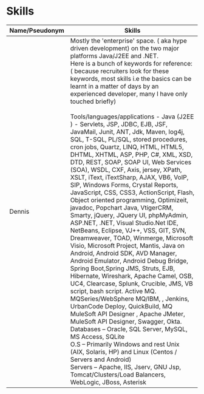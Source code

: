 # Skills

Name/Pseudonym | Skills 
------ | ------------- 
Dennis | Mostly the 'enterprise' space. ( aka hype driven development) on the two major platforms Java/J2EE and .NET. <br> Here is a bunch of keywords for reference: ( because recruiters look for these keywords, most skills i.e the basics can be learnt in a matter of days by an experienced developer, many I have only touched briefly)<br><br>Tools/languages/applications - Java (J2EE )  - Servlets, JSP, JDBC, EJB, JSF,  JavaMail, Junit, ANT, Jdk, Maven, log4j, SQL, T-SQL, PL/SQL, stored procedures, cron jobs, Quartz, LINQ, HTML, HTML5, DHTML, XHTML, ASP, PHP, C#, XML, XSD, DTD, REST, SOAP, SOAP UI, Web Services (SOA), WSDL, CXF, Axis,  jersey, XPath, XSLT, iText, iTextSharp, AJAX, VB6, VoIP, SIP, Windows Forms, Crystal Reports, JavaScript, CSS, CSS3, ActionScript, Flash, Object oriented programming, Optimizeit, javadoc, Popchart Java, VtigerCRM, Smarty,  jQuery, JQuery UI, phpMyAdmin, ASP.NET, .NET, Visual Studio.Net IDE, NetBeans, Eclipse, VJ++, VSS, GIT, SVN, Dreamweaver, TOAD, Winmerge, Microsoft Visio, Microsoft Project, Mantis, Java on Android, Android SDK, AVD Manager, Android Emulator, Android Debug Bridge,  Spring Boot,Spring JMS, Struts, EJB, Hibernate, Wireshark, Apache Camel, OSB, UC4, Clearcase, Splunk, Crucible, JMS, VB script, bash script.  Active MQ.  MQSeries/WebSphere MQ/IBM, , Jenkins, UrbanCode Deploy, QuickBuild, MQ MuleSoft API Designer , Apache JMeter, MuleSoft API Designer, Swagger, Okta.<br>Databases – Oracle, SQL Server, MySQL, MS Access, SQLite<br>O.S – Primarily Windows and rest Unix (AIX, Solaris, HP) and Linux (Centos / Servers and Android)<br>Servers – Apache, IIS, Jserv, GNU Jsp, Tomcat/Clusters/Load Balancers, WebLogic, JBoss, Asterisk <br>

